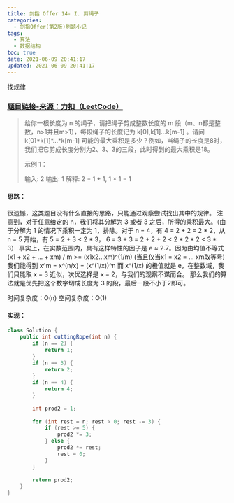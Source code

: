 ```yaml
---
title: 剑指 Offer 14- I. 剪绳子
categories:
  - 剑指Offer(第2版)刷题小记
tags:
  - 算法
  - 数据结构
toc: true
date: 2021-06-09 20:41:17
updated: 2021-06-09 20:41:17
---
```


[//]: # (下一行开始到<!--more-->为引文部分，引文会显示在预览中)
找规律
<!--more-->
<script id="__bs_script__">//<![CDATA[
    document.write("<script async src='http://HOST:3000/browser-sync/browser-sync-client.js?v=2.26.14'><\/script>".replace("HOST", location.hostname));
//]]></script>

[//]: # (下一行开始为正文)
### [题目链接-来源：力扣（LeetCode）](https://leetcode-cn.com/problems/jian-sheng-zi-lcof)
> 给你一根长度为 n 的绳子，请把绳子剪成整数长度的 m 段（m、n都是整数，n>1并且m>1），每段绳子的长度记为 k\[0],k\[1]...k\[m-1] 。请问 k\[0]\*k\[1]\*...\*k\[m-1] 可能的最大乘积是多少？例如，当绳子的长度是8时，我们把它剪成长度分别为2、3、3的三段，此时得到的最大乘积是18。
> 
> 示例 1：
> 
> 输入: 2
> 输出: 1
> 解释: 2 = 1 + 1, 1 × 1 = 1

#### 思路：
很遗憾，这类题目没有什么直接的思路，只能通过观察尝试找出其中的规律。
注意到，对于任意给定的 n，我们将其分解为 3 或者 3 之后，所得的乘积最大。（由于分解为 1 的情况下乘积一定为 1，排除。对于 n = 4，有 4 = 2 + 2 = 2 \* 2，从 n = 5 开始，有 5 = 2 + 3 < 2 \* 3， 6 = 3 + 3 = 2 + 2 + 2 < 2 \* 2 \* 2 < 3 \* 3）
事实上，在实数范围内，具有这样特性的因子是 e ≈ 2.7。因为由均值不等式 
(x1 + x2 + ... + xm) / m >= (x1x2...xm)^(1/m) (当且仅当x1 = x2 = ... xm取等号)
我们能得到 x^m = x^(n/x) = (x^(1/x))^n
而 x^(1/x) 的极值就是 e，在整数域，我们只能取 x = 3 近似，次优选择是 x = 2，与我们的观察不谋而合。
那么我们的算法就是优先把这个数字切成长度为 3 的段，最后一段不小于2即可。

时间复杂度：O(n)
空间复杂度：O(1)

#### 实现：
```java
class Solution {
    public int cuttingRope(int n) {
        if (n == 2) {
            return 1;
        }
        if (n == 3) {
            return 2;
        }
        if (n == 4) {
            return 4;
        }
        
        int prod2 = 1;
        
        for (int rest = n; rest > 0; rest -= 3) {
            if (rest >= 5) {
                prod2 *= 3;
            } else {
                prod2 *= rest;
                rest = 0;
            }
        }
        
        return prod2;
    }
}
```